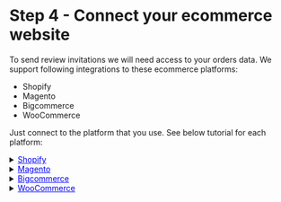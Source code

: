 # Step 4 - Connect your ecommerce website 

To send review invitations we will need access to your orders data. We support following integrations to these ecommerce platforms:

* Shopify
* Magento
* Bigcommerce
* WooCommerce

Just connect to the platform that you use. See below tutorial for each platform:

<details>
  <summary><u style="cursor: pointer; color: blue">Shopify</u></summary>

<iframe width="640" height="364" src="https://www.loom.com/embed/95506f83511c4aa2aa3c7c9f2324098a?sid=fa92fe31-19b9-4f1e-b129-a420cbf8942f" frameborder="0" webkitallowfullscreen mozallowfullscreen allowfullscreen></iframe>
</details>


<details>
  <summary><u style="cursor: pointer; color: blue">Magento</u></summary>

<iframe width="640" height="366" src="https://www.loom.com/embed/0c1939bdcfe2480cade85b5db3a318cb?sid=8c45bbd9-1503-403b-931b-70e4a7da901f" frameborder="0" webkitallowfullscreen mozallowfullscreen allowfullscreen></iframe>
</details>


<details>
  <summary><u style="cursor: pointer; color: blue">Bigcommerce</u></summary>

<iframe width="640" height="366" src="https://www.loom.com/embed/379ce03d24414391902be4cc8d9cecaf?sid=1b17b910-757a-43c7-a726-7f485775befa" frameborder="0" webkitallowfullscreen mozallowfullscreen allowfullscreen></iframe>
</details>


<details>
  <summary><u style="cursor: pointer; color: blue">WooCommerce</u></summary>

<iframe width="640" height="366" src="https://www.loom.com/embed/7131dfa422ac4a718ebb997f21f047bb" frameborder="0" webkitallowfullscreen mozallowfullscreen allowfullscreen></iframe>
</details>
